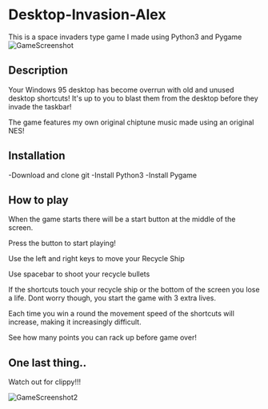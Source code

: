 # Desktop-Invasion-Alex
This is a space invaders type game I made using Python3 and Pygame
![GameScreenshot](https://github.com/thinkful-ei21/Desktop-Invasion-Alex/blob/master/python2.png)

## Description
Your Windows 95 desktop has become overrun with old and unused desktop shortcuts!
It's up to you to blast them from the desktop before they invade the taskbar!

The game features my own original chiptune music made using an original NES!

## Installation
-Download and clone git
-Install Python3
-Install Pygame

## How to play
When the game starts there will be a start button at the middle of the screen.

Press the button to start playing!

Use the left and right keys to move your Recycle Ship

Use spacebar to shoot your recycle bullets

If the shortcuts touch your recycle ship or the bottom of the screen you lose a life.
Dont worry though, you start the game with 3 extra lives.

Each time you win a round the movement speed of the shortcuts will increase, making it 
increasingly difficult.

See how many points you can rack up before game over! 

## One last thing..

Watch out for clippy!!!

![GameScreenshot2](https://github.com/thinkful-ei21/Desktop-Invasion-Alex/blob/master/python4.png)
